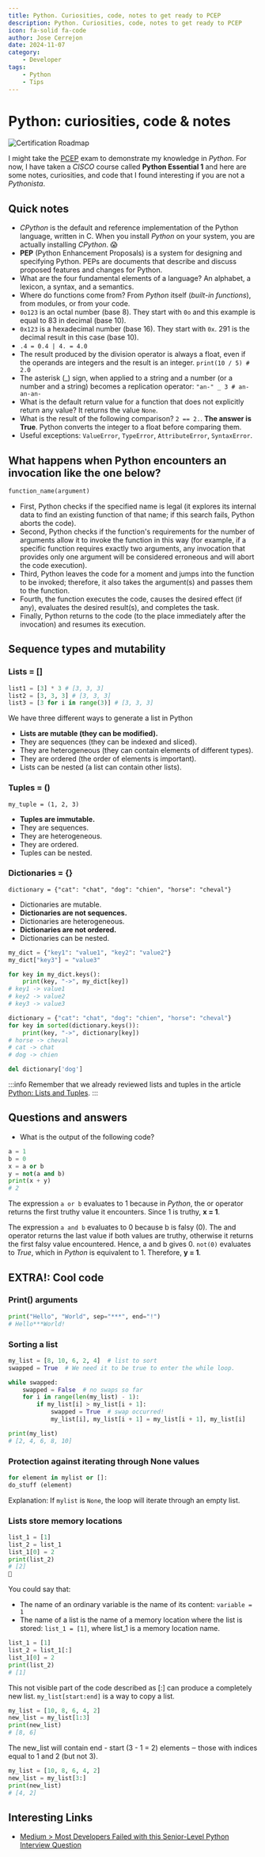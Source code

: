 ```yaml
---
title: Python. Curiosities, code, notes to get ready to PCEP
description: Python. Curiosities, code, notes to get ready to PCEP
icon: fa-solid fa-code
author: Jose Cerrejon
date: 2024-11-07
category:
    - Developer
tags:
    - Python
    - Tips
---
```


# Python: curiosities, code & notes

![Certification Roadmap](/images/2024/11/pcep.png "Certification Roadmap")

I might take the [PCEP](https://pythoninstitute.org/pcep) exam to demonstrate my knowledge in _Python_. For now, I have taken a _CISCO_ course called **Python Essential 1** and here are some notes, curiosities, and code that I found interesting if you are not a _Pythonista_.

## Quick notes

-   _CPython_ is the default and reference implementation of the Python language, written in C. When you install _Python_ on your system, you are actually installing _CPython_. 😱
-   **PEP** (Python Enhancement Proposals) is a system for designing and specifying Python. PEPs are documents that describe and discuss proposed features and changes for Python.
-   What are the four fundamental elements of a language? An alphabet, a lexicon, a syntax, and a semantics.
-   Where do functions come from? From _Python_ itself (_built-in functions_), from modules, or from your code.
-   `0o123` is an octal number (base 8). They start with `0o` and this example is equal to 83 in decimal (base 10).
-   `0x123` is a hexadecimal number (base 16). They start with `0x`. 291 is the decimal result in this case (base 10).
-   `.4 = 0.4 | 4. = 4.0`
-   The result produced by the division operator is always a float, even if the operands are integers and the result is an integer. `print(10 / 5) # 2.0`
-   The asterisk (_) sign, when applied to a string and a number (or a number and a string) becomes a replication operator: `"an-" _ 3 # an-an-an-`
-   What is the default return value for a function that does not explicitly return any value? It returns the value `None`.
-   What is the result of the following comparison? `2 == 2.`. **The answer is True**. Python converts the integer to a float before comparing them.
-   Useful exceptions: `ValueError`, `TypeError`, `AttributeError`, `SyntaxError`.

## What happens when Python encounters an invocation like the one below?

```python
function_name(argument)
```

-   First, Python checks if the specified name is legal (it explores its internal data to find an existing function of that name; if this search fails, Python aborts the code).
-   Second, Python checks if the function's requirements for the number of arguments allow it to invoke the function in this way (for example, if a specific function requires exactly two arguments, any invocation that provides only one argument will be considered erroneous and will abort the code execution).
-   Third, Python leaves the code for a moment and jumps into the function to be invoked; therefore, it also takes the argument(s) and passes them to the function.
-   Fourth, the function executes the code, causes the desired effect (if any), evaluates the desired result(s), and completes the task.
-   Finally, Python returns to the code (to the place immediately after the invocation) and resumes its execution.

## Sequence types and mutability

### Lists = []

```python
list1 = [3] * 3 # [3, 3, 3]
list2 = [3, 3, 3] # [3, 3, 3]
list3 = [3 for i in range(3)] # [3, 3, 3]
```

We have three different ways to generate a list in Python

-   **Lists are mutable (they can be modified).**
-   They are sequences (they can be indexed and sliced).
-   They are heterogeneous (they can contain elements of different types).
-   They are ordered (the order of elements is important).
-   Lists can be nested (a list can contain other lists).

### Tuples = ()

`my_tuple = (1, 2, 3)`

-   **Tuples are immutable.**
-   They are sequences.
-   They are heterogeneous.
-   They are ordered.
-   Tuples can be nested.

### Dictionaries = {}

`dictionary = {"cat": "chat", "dog": "chien", "horse": "cheval"}`

-   Dictionaries are mutable.
-   **Dictionaries are not sequences.**
-   Dictionaries are heterogeneous.
-   **Dictionaries are not ordered.**
-   Dictionaries can be nested.

```python
my_dict = {"key1": "value1", "key2": "value2"}
my_dict["key3"] = "value3"

for key in my_dict.keys():
    print(key, "->", my_dict[key])
# key1 -> value1
# key2 -> value2
# key3 -> value3

dictionary = {"cat": "chat", "dog": "chien", "horse": "cheval"}
for key in sorted(dictionary.keys()):
    print(key, "->", dictionary[key])
# horse -> cheval
# cat -> chat
# dog -> chien

del dictionary['dog']
```

:::info
Remember that we already reviewed lists and tuples in the article [Python: Lists and Tuples](https://misapuntesde.com/2024/03/tuples_vs_lists_on_python.html).
:::

## Questions and answers

-   What is the output of the following code?

```python
a = 1
b = 0
x = a or b
y = not(a and b)
print(x + y)
# 2
```

The expression `a or b` evaluates to 1 because in _Python_, the or operator returns the first truthy value it encounters. Since 1 is truthy, **x = 1**.

The expression `a and b` evaluates to 0 because b is falsy (0). The and operator returns the last value if both values are truthy, otherwise it returns the first falsy value encountered. Hence, a and b gives 0. `not(0)` evaluates to _True_, which in _Python_ is equivalent to 1. Therefore, **y = 1**.

## EXTRA!: Cool code

### Print() arguments

```python
print("Hello", "World", sep="***", end="!")
# Hello***World!
```

### Sorting a list

```python
my_list = [8, 10, 6, 2, 4]  # list to sort
swapped = True  # We need it to be true to enter the while loop.

while swapped:
    swapped = False  # no swaps so far
    for i in range(len(my_list) - 1):
        if my_list[i] > my_list[i + 1]:
            swapped = True  # swap occurred!
            my_list[i], my_list[i + 1] = my_list[i + 1], my_list[i]

print(my_list)
# [2, 4, 6, 8, 10]
```

### Protection against iterating through None values

```python
for element in mylist or []:
do_stuff (element)
```

Explanation: If `mylist` is `None`, the loop will iterate through an empty list.

### Lists store memory locations

```python
list_1 = [1]
list_2 = list_1
list_1[0] = 2
print(list_2)
# [2]
🤔
```

You could say that:

-   The name of an ordinary variable is the name of its content: `variable = 1`
-   The name of a list is the name of a memory location where the list is stored: `list_1 = [1]`, where list_1 is a memory location name.

```python
list_1 = [1]
list_2 = list_1[:]
list_1[0] = 2
print(list_2)
# [1]
```

This not visible part of the code described as [:] can produce a completely new list. `my_list[start:end]` is a way to copy a list.

```python
my_list = [10, 8, 6, 4, 2]
new_list = my_list[1:3]
print(new_list)
# [8, 6]
```

The new_list will contain end - start (3 - 1 = 2) elements ‒ those with indices equal to 1 and 2 (but not 3).

```python
my_list = [10, 8, 6, 4, 2]
new_list = my_list[3:]
print(new_list)
# [4, 2]
```

## Interesting Links

-   [Medium > Most Developers Failed with this Senior-Level Python Interview Question](https://programming.earthonline.us/interviewer-what-is-the-difference-between-0-3-and-0-0-0-in-python-f642a0c93a11)
